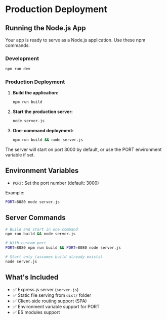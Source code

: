 # Production Deployment

## Running the Node.js App

Your app is ready to serve as a Node.js application. Use these npm commands:

### Development
```bash
npm run dev
```

### Production Deployment

1. **Build the application:**
   ```bash
   npm run build
   ```

2. **Start the production server:**
   ```bash
   node server.js
   ```

3. **One-command deployment:**
   ```bash
   npm run build && node server.js
   ```

The server will start on port 3000 by default, or use the PORT environment variable if set.

## Environment Variables

- `PORT`: Set the port number (default: 3000)

Example:
```bash
PORT=8080 node server.js
```

## Server Commands

```bash
# Build and start in one command
npm run build && node server.js

# With custom port
PORT=8080 npm run build && PORT=8080 node server.js

# Start only (assumes build already exists)
node server.js
```

## What's Included

- ✅ Express.js server (`server.js`)
- ✅ Static file serving from `dist/` folder
- ✅ Client-side routing support (SPA)
- ✅ Environment variable support for PORT
- ✅ ES modules support